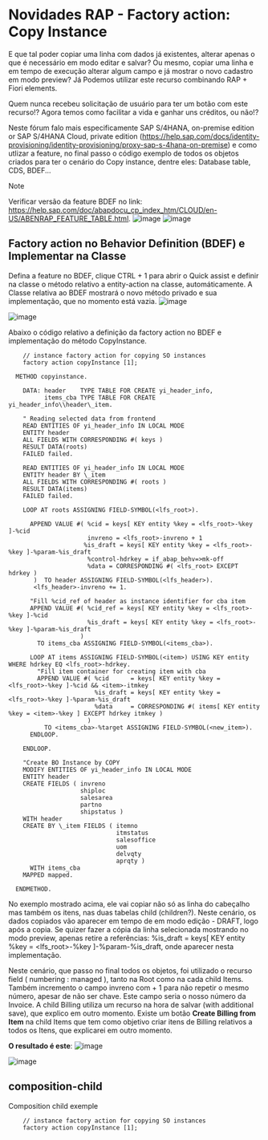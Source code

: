 # Novidades RAP - Factory action: Copy Instance
E que tal poder copiar uma linha com dados já existentes, alterar apenas o que é necessário em modo editar e salvar? Ou mesmo, copiar uma linha e em tempo de execução alterar algum campo e já mostrar o novo cadastro em modo preview? Já Podemos utilizar este recurso combinando RAP + Fiori elements. 

Quem nunca recebeu solicitação de usuário para ter um botão com este recurso!? Agora temos como facilitar a vida e ganhar uns créditos, ou não!?

Neste fórum falo mais especificamente SAP S/4HANA, on-premise edition or SAP S/4HANA Cloud, private edition (https://help.sap.com/docs/identity-provisioning/identity-provisioning/proxy-sap-s-4hana-on-premise) e como utlizar a feature, no final passo o código exemplo de todos os objetos criados para ter o cenário do Copy instance, dentre eles: Database table, CDS, BDEF...

> [!NOTE]
> Verificar versão da feature BDEF no link: https://help.sap.com/doc/abapdocu_cp_index_htm/CLOUD/en-US/ABENRAP_FEATURE_TABLE.html.
![image](https://github.com/user-attachments/assets/108242d1-6313-47e0-ad87-509b88fd0a18)
![image](https://github.com/user-attachments/assets/4d0015cc-0087-42cf-bf93-cab7670e4fec)

## Factory action no Behavior Definition (BDEF) e Implementar na Classe
Defina a feature no BDEF, clique CTRL + 1 para abrir o Quick assist e definir na classe o método relativo a entity-action na classe, automáticamente. A Classe relativa ao BDEF mostrará o novo método privado e sua implementação, que no momento está vazia.
![image](https://github.com/user-attachments/assets/b4f70d63-4c95-4098-b123-7aa3f643252f)

![image](https://github.com/user-attachments/assets/d697f799-3865-425b-a118-a79eb8c3dcd8)

Abaixo o código relativo a definição da factory action no BDEF e implementação do método CopyInstance.

```
    // instance factory action for copying SO instances
    factory action copyInstance [1];
```

```
  METHOD copyinstance.

    DATA: header    TYPE TABLE FOR CREATE yi_header_info,
          items_cba TYPE TABLE FOR CREATE yi_header_info\\header\_item.

    " Reading selected data from frontend
    READ ENTITIES OF yi_header_info IN LOCAL MODE
    ENTITY header
    ALL FIELDS WITH CORRESPONDING #( keys )
    RESULT DATA(roots)
    FAILED failed.

    READ ENTITIES OF yi_header_info IN LOCAL MODE
    ENTITY header BY \_item
    ALL FIELDS WITH CORRESPONDING #( roots )
    RESULT DATA(items)
    FAILED failed.

    LOOP AT roots ASSIGNING FIELD-SYMBOL(<lfs_root>).

      APPEND VALUE #( %cid = keys[ KEY entity %key = <lfs_root>-%key ]-%cid
                      invreno = <lfs_root>-invreno + 1
                     %is_draft = keys[ KEY entity %key = <lfs_root>-%key ]-%param-%is_draft
                      %control-hdrkey = if_abap_behv=>mk-off
                      %data = CORRESPONDING #( <lfs_root> EXCEPT hdrkey )
       )  TO header ASSIGNING FIELD-SYMBOL(<lfs_header>).
       <lfs_header>-invreno += 1.

      "Fill %cid_ref of header as instance identifier for cba item
      APPEND VALUE #( %cid_ref = keys[ KEY entity %key = <lfs_root>-%key ]-%cid
                      %is_draft = keys[ KEY entity %key = <lfs_root>-%key ]-%param-%is_draft
                    )
        TO items_cba ASSIGNING FIELD-SYMBOL(<items_cba>).

      LOOP AT items ASSIGNING FIELD-SYMBOL(<item>) USING KEY entity WHERE hdrkey EQ <lfs_root>-hdrkey.
        "Fill item container for creating item with cba
        APPEND VALUE #( %cid      = keys[ KEY entity %key = <lfs_root>-%key ]-%cid && <item>-itmkey
                        %is_draft = keys[ KEY entity %key = <lfs_root>-%key ]-%param-%is_draft
                        %data     = CORRESPONDING #( items[ KEY entity %key = <item>-%key ] EXCEPT hdrkey itmkey )
                      )
          TO <items_cba>-%target ASSIGNING FIELD-SYMBOL(<new_item>).
      ENDLOOP.

    ENDLOOP.

    "Create BO Instance by COPY
    MODIFY ENTITIES OF yi_header_info IN LOCAL MODE
    ENTITY header
    CREATE FIELDS ( invreno
                    shiploc
                    salesarea
                    partno
                    shipstatus )
    WITH header
    CREATE BY \_item FIELDS ( itemno
                              itmstatus
                              salesoffice
                              uom
                              delvqty
                              aprqty )
      WITH items_cba
    MAPPED mapped.

  ENDMETHOD.

```
No exemplo mostrado acima, ele vai copiar não só as linha do cabeçalho mas também os itens, nas duas tabelas child (children?).
Neste cenário, os dados copiados vão aparecer em tempo de em modo edição - DRAFT, logo após a copia. Se quizer fazer a cópia da linha selecionada mostrando no modo preview, apenas retire a referências: %is_draft = keys[ KEY entity %key = <lfs_root>-%key ]-%param-%is_draft, onde aparecer nesta implementação.

Neste cenário, que passo no final todos os objetos, foi utilizado o recurso field ( numbering : managed ), tanto na Root como na cada child Items. Também incremento o campo invreno com + 1 para não repetir o mesmo número, apesar de não ser chave. Este campo seria o nosso número da Invoice. A child Billing utiliza um recurso na hora de salvar (with additional save), que explico em outro momento. Existe um botão **Create Billing from Item** na child Items que tem como objetivo criar itens de Billing relativos a todos os Itens, que explicarei em outro momento.

**O resultado é este**:
![image](https://github.com/user-attachments/assets/d9c303aa-e81c-4fe1-b6fa-d96ed08f2143)


![image](https://github.com/user-attachments/assets/2f1229e8-7abd-4309-9cd0-46fde23c9731)



## composition-child
Composition child exemple
```
    // instance factory action for copying SO instances
    factory action copyInstance [1];
```
